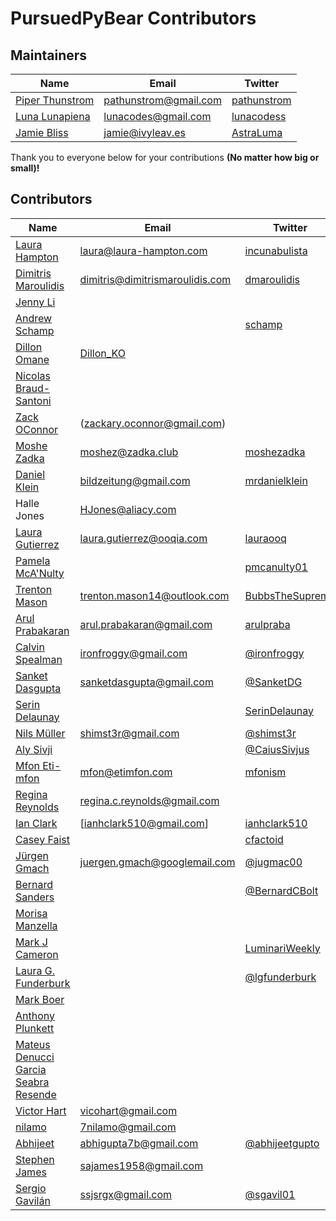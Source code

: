 # PursuedPyBear Contributors


## Maintainers

Name | Email | Twitter |
-----|-------|---------|
[Piper Thunstrom](https://github.com/pathunstrom) | [pathunstrom@gmail.com](mailto:pathunstrom@gmail.com) | [pathunstrom](https://twitter.com/pathunstrom)
[Luna Lunapiena](https://github.com/lunacodes) | [lunacodes@gmail.com](lunacodes@gmail.com) | [lunacodess](https://twitter.com/lunacodess)
[Jamie Bliss](https://github.com/AstraLuma/) | [jamie@ivyleav.es](jamie@ivyleav.es) | [AstraLuma](https://twitter.com/AstraLuma)

Thank you to everyone below for your contributions **(No matter how big or small)!**

## Contributors

Name | Email | Twitter |
---- | ----- | ------- |
[Laura Hampton](https://github.com/lgh2) | [laura@laura-hampton.com](laura@laura-hampton.com) | [incunabulista](https://twitter.com/incunabulista)
[Dimitris Maroulidis](https://github.com/dmaroulidis) | [dimitris@dimitrismaroulidis.com](mailto:dimitris@dimitrismaroulidis.com) | [dmaroulidis](https://twitter.com/dmaroulidis)
[Jenny Li](https://github.com/imjennyli) |
[Andrew Schamp](https://github.com/schamp/) | | [schamp](https://twitter.com/schamp)
[Dillon Omane](https://github.com/dillonko) | [Dillon_KO](dillonko84@gmail.com)
[Nicolas Braud-Santoni](https://nicolas.braud-santoni.eu) | | |
[Zack OConnor](https://github.com/ZackOConnor)| (zackary.oconnor@gmail.com)| |
[Moshe Zadka](https://cobordism.com) | [moshez@zadka.club](moshez@zadka.club) | [moshezadka](https://twitter.com/moshezadka) |
[Daniel Klein](https://github.com/bildzeitung) | [bildzeitung@gmail.com](bildzeitung@gmail.com) | [mrdanielklein](https://twitter.com/bildzeitung)
Halle Jones|HJones@aliacy.com||
[Laura Gutierrez](https://github.com/lauraooq) | [laura.gutierrez@ooqia.com](laura.gutierrez@ooqia.com) | [lauraooq](https://twitter.com/lauraooqia)
[Pamela McA'Nulty](https://github.com/PamelaM) | | [pmcanulty01](https://twitter.com/pmcanulty01)
[Trenton Mason](https://github.com/BubbsTheSupreme) | <trenton.mason14@outlook.com> | [BubbsTheSupreme](https://twitter.com/BubbsTheSupreme)
[Arul Prabakaran](https://github.com/arulprabakaran) | [arul.prabakaran@gmail.com](arul.prabakaran@gmail.com) | [arulpraba](https://twitter.com/arulpraba)
[Calvin Spealman](https://github.com/ironfroggy) | [ironfroggy@gmail.com](ironfroggy@gmail.com) | [@ironfroggy](https://twitter.com/ironfroggy)
[Sanket Dasgupta](https://github.com/SanketDG) | [sanketdasgupta@gmail.com](sanketdasgupta@gmail.com) | [@SanketDG](https://twitter.com/SanketDG)
[Serin Delaunay](https://github.com/serin-delaunay) | | [SerinDelaunay](https://twitter.com/SerinDelaunay)
[Nils Müller](https://github.com/shimst3r) | [shimst3r@gmail.com](mailto:shimst3r@gmail.com) | [@shimst3r](https://twitter.com/shimst3r)
[Aly Sivji](https://github.com/alysivji) |  | [@CaiusSivjus](https://twitter.com/CaiusSivjus)
[Mfon Eti-mfon](https://github.com/mfonism) | [mfon@etimfon.com](mfon@etimfon.com) | [mfonism](https://twitter.com/mfonism)
[Regina Reynolds](https://github.com/reginareynolds) | [regina.c.reynolds@gmail.com](regina.c.reynolds@gmail.com)
[Ian Clark](https://github.com/ace510) | [ianhclark510@gmail.com] | [ianhclark510](https://twitter.com/ianhclark510)
[Casey Faist](https://github.com/caseyfaist) |  | [cfactoid](https://twitter.com/cfactoid)
[Jürgen Gmach](https://jugmac00.github.io/) | [juergen.gmach@googlemail.com](juergen.gmach@googlemail.com) | [@jugmac00](https://twitter.com/jugmac00)
[Bernard Sanders](https://github.com/bernardthered) | | [@BernardCBolt](https://twitter.com/BernardCBolt)
[Morisa Manzella](https://github.com/mgmanzella) | |
[Mark J Cameron](https://github.come/kcalmwinds) |  | [LuminariWeekly](https://twitter.com/LuminariWeekly) |
[Laura G. Funderburk](https://github.com/lfunderburk) | | [@lgfunderburk](https://twitter.com/lgfunderburk)| 
[Mark Boer](https://github.com/mark-boer) | |
[Anthony Plunkett](https://github.com/doobeh) | |
[Mateus Denucci Garcia Seabra Resende](https://github.com/MateusDenucci) | |
[Victor Hart](https://github.com/vicohart) | [vicohart@gmail.com](vicohart@gmail.com) |
[nilamo](https://github.com/nilamo) | [7nilamo@gmail.com](7nilamo@gmail.com) | 
[Abhijeet](https://github.com/abhijeetgupto) |[abhigupta7b@gmail.com](abhigupta7b@gmail.com) | [@abhijeetgupto](https://twitter.com/abhijeetgupto)|
[Stephen James](https://github.com/sjames1958gm) | [sajames1958@gmail.com](sajames1958@gmail.com) |
[Sergio Gavilán](https://github.com/sgavil) | [ssjsrgx@gmail.com](ssjsrgx@gmail.com) | [@sgavil01](https://twitter.com/sgavil01)

